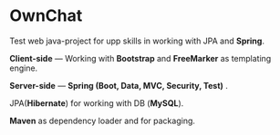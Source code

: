 # OwnChat
Test web java-project for upp skills in working with JPA and <strong>Spring</strong>.

**Client-side** — Working with <b>Bootstrap</b>  and <b>FreeMarker</b>  as templating engine. 

**Server-side** — <b>Spring (Boot, Data, MVC, Security, Test)</b> .

JPA(<b>Hibernate</b>) for working with DB (<b>MySQL</b>). 

<b>Maven</b> as dependency loader and for packaging.
